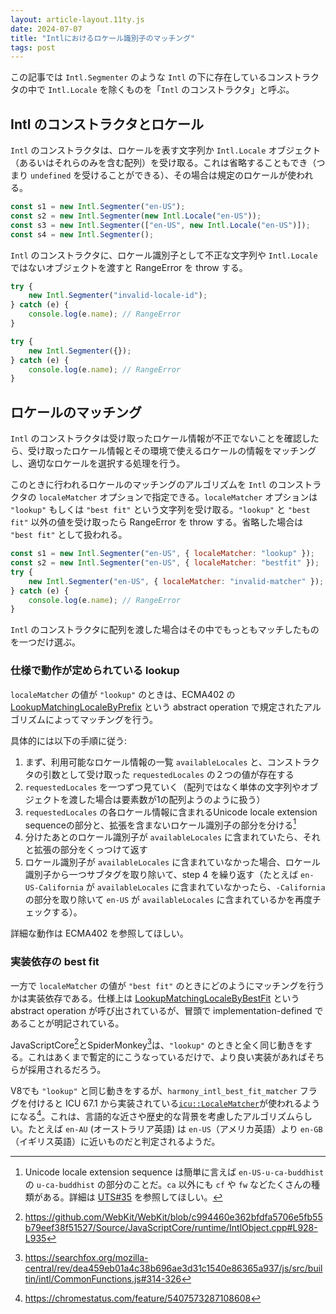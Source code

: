 ```yaml
---
layout: article-layout.11ty.js
date: 2024-07-07
title: "Intlにおけるロケール識別子のマッチング"
tags: post
---
```


この記事では `Intl.Segmenter` のような `Intl` の下に存在しているコンストラクタの中で `Intl.Locale` を除くものを「`Intl` のコンストラクタ」と呼ぶ。

## Intl のコンストラクタとロケール

`Intl` のコンストラクタは、ロケールを表す文字列か `Intl.Locale` オブジェクト（あるいはそれらのみを含む配列）を受け取る。これは省略することもでき（つまり `undefined` を受けることができる）、その場合は規定のロケールが使われる。

```js
const s1 = new Intl.Segmenter("en-US");
const s2 = new Intl.Segmenter(new Intl.Locale("en-US"));
const s3 = new Intl.Segmenter(["en-US", new Intl.Locale("en-US")]);
const s4 = new Intl.Segmenter();
```

`Intl` のコンストラクタに、ロケール識別子として不正な文字列や `Intl.Locale` ではないオブジェクトを渡すと RangeError を throw する。

```js
try {
    new Intl.Segmenter("invalid-locale-id");
} catch (e) {
    console.log(e.name); // RangeError
}

try {
    new Intl.Segmenter({});
} catch (e) {
    console.log(e.name); // RangeError
}
```

## ロケールのマッチング

`Intl` のコンストラクタは受け取ったロケール情報が不正でないことを確認したら、受け取ったロケール情報とその環境で使えるロケールの情報をマッチングし、適切なロケールを選択する処理を行う。

このときに行われるロケールのマッチングのアルゴリズムを `Intl` のコンストラクタの `localeMatcher` オプションで指定できる。`localeMatcher` オプションは `"lookup"` もしくは `"best fit"` という文字列を受け取る。`"lookup"` と `"best fit"` 以外の値を受け取ったら RangeError を throw する。省略した場合は `"best fit"` として扱われる。

```js
const s1 = new Intl.Segmenter("en-US", { localeMatcher: "lookup" });
const s2 = new Intl.Segmenter("en-US", { localeMatcher: "bestfit" });
try {
    new Intl.Segmenter("en-US", { localeMatcher: "invalid-matcher" });
} catch (e) {
    console.log(e.name); // RangeError
}
```

`Intl` のコンストラクタに配列を渡した場合はその中でもっともマッチしたものを一つだけ選ぶ。

### 仕様で動作が定められている lookup

`localeMatcher` の値が `"lookup"` のときは、ECMA402 の [LookupMatchingLocaleByPrefix](https://tc39.es/ecma402/#sec-lookupmatchinglocalebyprefix) という abstract operation で規定されたアルゴリズムによってマッチングを行う。

具体的には以下の手順に従う:

1. まず、利用可能なロケール情報の一覧 `availableLocales` と、コンストラクタの引数として受け取った `requestedLocales` の２つの値が存在する
2. `requestedLocales` を一つずつ見ていく（配列ではなく単体の文字列やオブジェクトを渡した場合は要素数が1の配列ようのように扱う）
3. `requestedLocales` の各ロケール情報に含まれるUnicode locale extension sequenceの部分と、拡張を含まないロケール識別子の部分を分ける[^1]
4. 分けたあとのロケール識別子が `availableLocales` に含まれていたら、それと拡張の部分をくっつけて返す
5. ロケール識別子が `availableLocales` に含まれていなかった場合、ロケール識別子から一つサブタグを取り除いて、step 4 を繰り返す（たとえば `en-US-California` が `availableLocales` に含まれていなかったら、`-California` の部分を取り除いて `en-US` が `availableLocales` に含まれているかを再度チェックする）。

詳細な動作は ECMA402 を参照してほしい。

### 実装依存の best fit

一方で `localeMatcher` の値が `"best fit"` のときにどのようにマッチングを行うかは実装依存である。仕様上は [LookupMatchingLocaleByBestFit](https://tc39.es/ecma402/#sec-lookupmatchinglocalebybestfit) という abstract operation が呼び出されているが、冒頭で implementation-defined であることが明記されている。

JavaScriptCore[^2]とSpiderMonkey[^3]は、`"lookup"` のときと全く同じ動きをする。これはあくまで暫定的にこうなっているだけで、より良い実装があればそちらが採用されるだろう。

V8でも `"lookup"` と同じ動きをするが、`harmony_intl_best_fit_matcher` フラグを付けると ICU 67.1 から実装されている[`icu::LocaleMatcher`](https://unicode-org.github.io/icu-docs/apidoc/dev/icu4c/classicu_1_1LocaleMatcher.html)が使われるようになる[^4]。これは、言語的な近さや歴史的な背景を考慮したアルゴリズムらしい。たとえば `en-AU` (オーストラリア英語) は `en-US`（アメリカ英語）より `en-GB`（イギリス英語）に近いものだと判定されるようだ。

[^1]: Unicode locale extension sequence は簡単に言えば `en-US-u-ca-buddhist` の `u-ca-buddhist` の部分のことだ。`ca` 以外にも `cf` や `fw` などたくさんの種類がある。詳細は [UTS#35](https://unicode.org/reports/tr35/#u_Extension) を参照してほしい。
[^2]: https://github.com/WebKit/WebKit/blob/c994460e362bfdfa5706e5fb55b79eef38f51527/Source/JavaScriptCore/runtime/IntlObject.cpp#L928-L935
[^3]: https://searchfox.org/mozilla-central/rev/dea459eb01a4c38b696ae3d31c1540e86365a937/js/src/builtin/intl/CommonFunctions.js#314-326
[^4]: https://chromestatus.com/feature/5407573287108608
